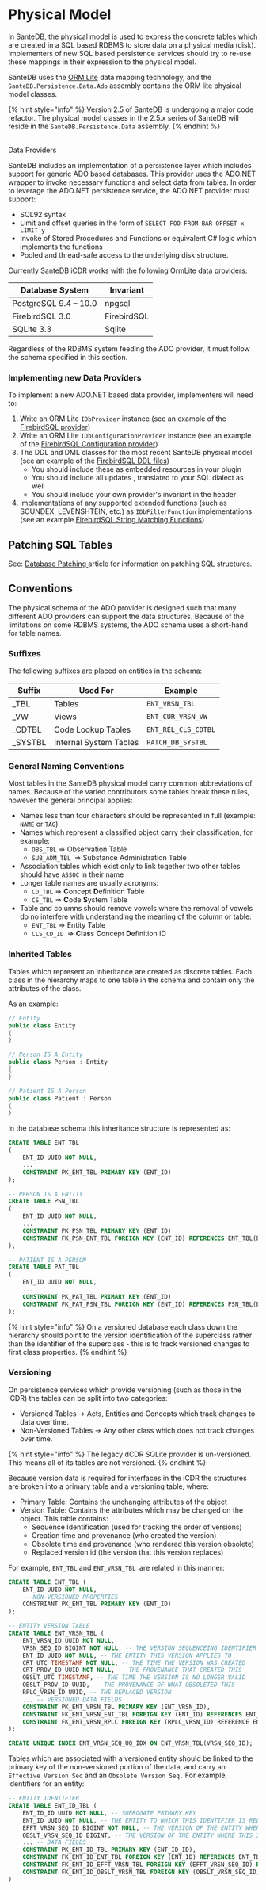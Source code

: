 # Physical Model

In SanteDB, the physical model is used to express the concrete tables which are created in a SQL based RDBMS to store data on a physical media (disk). Implementers of new SQL based persistence services should try to re-use these mappings in their expression to the physical model.&#x20;

SanteDB uses the [ORM Lite](https://github.com/santedb/santedb-orm) data mapping technology, and the `SanteDB.Persistence.Data.Ado` assembly contains the ORM lite physical model classes.

{% hint style="info" %}
Version 2.5 of SanteDB is undergoing a major code refactor. The physical model classes in the 2.5.x series of SanteDB will reside in the `SanteDB.Persistence.Data` assembly.
{% endhint %}

\
Data Providers


SanteDB includes an implementation of a persistence layer which includes support for generic ADO based databases. This provider uses the ADO.NET wrapper to invoke necessary functions and select data from tables. In order to leverage the ADO.NET persistence service, the ADO.NET provider must support:

* SQL92 syntax&#x20;
* Limit and offset queries in the form of `SELECT FOO FROM BAR OFFSET x LIMIT y`
* Invoke of Stored Procedures and Functions or equivalent C# logic which implements the functions
* Pooled and thread-safe access to the underlying disk structure.

Currently SanteDB iCDR works with the following OrmLite data providers:

| **Database System**   | **Invariant** |
| --------------------- | ------------- |
| PostgreSQL 9.4 – 10.0 | npgsql        |
| FirebirdSQL 3.0       | FirebirdSQL   |
| SQLite 3.3            | Sqlite        |

&#x20;Regardless of the RDBMS system feeding the ADO provider, it must follow the schema specified in this section.

### Implementing new Data Providers

To implement a new ADO.NET based data provider, implementers will need to:

1. Write an ORM Lite `IDbProvider` instance (see an example of the [FirebirdSQL provider](https://github.com/santedb/santedb-orm/blob/master/SanteDB.OrmLite/Providers/Firebird/FirebirdSQLProvider.cs))
2. Write an ORM Lite `IDbConfigurationProvider` instance (see an example of the [FirebirdSQL Configuration provider](https://github.com/santedb/santedb-orm/blob/master/SanteDB.OrmLite/Providers/Firebird/FirebirdSQLConfigurationProvider.cs))
3. The DDL and DML classes for the most recent SanteDB physical model (see an example of the [FirebirdSQL DDL files](https://github.com/santedb/santedb-server/tree/master/SanteDB.Persistence.Data.ADO/Data/SQL/FBSQL))
   * You should include these as embedded resources in your plugin
   * You should include all updates , translated to your SQL dialect as well
   * You should include your own provider's invariant in the header
4. Implementations of any supported extended functions (such as SOUNDEX, LEVENSHTEIN, etc.) as `IDbFilterFunction` implementations (see an example [FirebirdSQL String Matching Functions](https://github.com/santedb/santedb-orm/blob/master/SanteDB.OrmLite/Providers/Firebird/StrMatchFunctions.cs))

## Patching SQL Tables

See: [Database Patching ](../../../../developers/extending-santesuite/extending-santedb/server-plugins/database-patching.md)article for information on patching SQL structures.

## Conventions

The physical schema of the ADO provider is designed such that many different ADO providers can support the data structures. Because of the limitations on some RDBMS systems, the ADO schema uses a short-hand for table names.&#x20;

### Suffixes

The following suffixes are placed on entities in the schema:

| Suffix   | Used For               | Example             |
| -------- | ---------------------- | ------------------- |
| \_TBL    | Tables                 | `ENT_VRSN_TBL`      |
| \_VW     | Views                  | `ENT_CUR_VRSN_VW`   |
| \_CDTBL  | Code Lookup Tables     | `ENT_REL_CLS_CDTBL` |
| \_SYSTBL | Internal System Tables | `PATCH_DB_SYSTBL`   |

### General Naming Conventions

Most tables in the SanteDB physical model carry common abbreviations of names. Because of the varied contributors some tables break these rules, however the general principal applies:

* Names less than four characters should be represented in full (example: `NAME` or `TAG`)
* Names which represent a classified object carry their classification, for example:
  * `OBS_TBL` => Observation Table
  * `SUB_ADM_TBL `=> Substance Administration Table
* Association tables which exist only to link together two other tables should have `ASSOC` in their name
* Longer table names are usually acronyms:
  * `CD_TBL` => **C**oncept **D**efinition Table&#x20;
  * `CS_TBL` => **C**ode **S**ystem Table
* Table and columns should remove vowels where the removal of vowels do no interfere with understanding the meaning of the column or table:
  * `ENT_TBL` => Entity Table
  * `CLS_CD_ID `=> **Cl**a**s**s **C**oncept **D**efinition ID

### Inherited Tables

Tables which represent an inheritance are created as discrete tables. Each class in the hierarchy maps to one table in the schema and contain only the attributes of the class.&#x20;

As an example:

```csharp
// Entity 
public class Entity 
{
}

// Person IS A Entity
public class Person : Entity
{
}

// Patient IS A Person
public class Patient : Person
{
}
```

In the database schema this inheritance structure is represented as:

```sql
CREATE TABLE ENT_TBL
(
    ENT_ID UUID NOT NULL,
    ...
    CONSTRAINT PK_ENT_TBL PRIMARY KEY (ENT_ID)
);

-- PERSON IS A ENTITY
CREATE TABLE PSN_TBL
(
    ENT_ID UUID NOT NULL,
    ...
    CONSTRAINT PK_PSN_TBL PRIMARY KEY (ENT_ID)
    CONSTRAINT FK_PSN_ENT_TBL FOREIGN KEY (ENT_ID) REFERENCES ENT_TBL(ENT_ID)
);

-- PATIENT IS A PERSON
CREATE TABLE PAT_TBL
(
    ENT_ID UUID NOT NULL,
    ...
    CONSTRAINT PK_PAT_TBL PRIMARY KEY (ENT_ID)
    CONSTRAINT FK_PAT_PSN_TBL FOREIGN KEY (ENT_ID) REFERENCES PSN_TBL(ENT_ID)
);

```

{% hint style="info" %}
On a versioned database each class down the hierarchy should point to the version identification of the superclass rather than the identifier of the superclass - this is to track versioned changes to first class properties.
{% endhint %}

### Versioning

On persistence services which provide versioning (such as those in the iCDR) the tables can be split into two categories:

* Versioned Tables -> Acts, Entities and Concepts which track changes to data over time.
* Non-Versioned Tables -> Any other class which does not track changes over time.

{% hint style="info" %}
The legacy dCDR SQLite provider is un-versioned. This means all of its tables are not versioned.
{% endhint %}

Because version data is required for interfaces in the iCDR the structures are broken into a primary table and a versioning table, where:

* Primary Table: Contains the unchanging attributes of the object
* Version Table: Contains the attributes which may be changed on the object. This table contains:
  * Sequence Identification (used for tracking the order of versions)
  * Creation time and provenance (who created the version)
  * Obsolete time and provenance (who rendered this version obsolete)
  * Replaced version id (the version that this version replaces)

For example, `ENT_TBL` and `ENT_VRSN_TBL `are related in this manner:

```sql
CREATE TABLE ENT_TBL (
    ENT_ID UUID NOT NULL,
    -- NON-VERSIONED PROPERTIES
    CONSTRIANT PK_ENT_TBL PRIMARY KEY (ENT_ID)
);

-- ENTITY VERSION TABLE
CREATE TABLE ENT_VRSN_TBL (
    ENT_VRSN_ID UUID NOT NULL,
    VRSN_SEQ_ID BIGINT NOT NULL, -- THE VERSION SEQUENCEING IDENTIFIER
    ENT_ID UUID NOT NULL, -- THE ENTITY THIS VERSION APPLIES TO 
    CRT_UTC TIMESTAMP NOT NULL, -- THE TIME THE VERSION WAS CREATED
    CRT_PROV_ID UUID NOT NULL, -- THE PROVENANCE THAT CREATED THIS
    OBSLT_UTC TIMESTAMP, -- THE TIME THE VERSION IS NO LONGER VALID
    OBSLT_PROV_ID UUID, -- THE PROVENANCE OF WHAT OBSOLETED THIS
    RPLC_VRSN_ID UUID, -- THE REPLACED VERSION
    ... -- VERSIONED DATA FIELDS
    CONSTRAINT PK_ENT_VRSN_TBL PRIMARY KEY (ENT_VRSN_ID),
    CONSTRAINT FK_ENT_VRSN_ENT_TBL FOREIGN KEY (ENT_ID) REFERENCES ENT_TBL(ENT_ID),
    CONSTRAINT FK_ENT_VRSN_RPLC FOREIGN KEY (RPLC_VRSN_ID) REFERENCE ENT_VRSN_TBL(ENT_VRSN_ID)
);

CREATE UNIQUE INDEX ENT_VRSN_SEQ_UQ_IDX ON ENT_VRSN_TBL(VRSN_SEQ_ID);
```

Tables which are associated with a versioned entity should be linked to the primary key of the non-versioned portion of the data, and carry an `Effective Version Seq` and an `Obsolete Version Seq.` For example, identifiers for an entity:

```sql
-- ENTITY IDENTIFIER
CREATE TABLE ENT_ID_TBL (
    ENT_ID_ID UUID NOT NULL, -- SURROGATE PRIMARY KEY
    ENT_ID UUID NOT NULL, -- THE ENTITY TO WHICH THIS IDENTIFIER IS RELATED
    EFFT_VRSN_SEQ_ID BIGINT NOT NULL, -- THE VERSION OF THE ENTITY WHERE THIS ID WAS VALID
    OBSLT_VRSN_SEQ_ID BIGINT, -- THE VERSION OF THE ENTITY WHERE THIS ID IS NO LONGER VALID
    ... -- DATA FIELDS
    CONSTRAINT PK_ENT_ID_TBL PRIMARY KEY (ENT_ID_ID),
    CONSTRAINT FK_ENT_ID_ENT_TBL FOREIGN KEY (ENT_ID) REFERENCES ENT_TBL(ENT_ID),
    CONSTRAINT FK_ENT_ID_EFFT_VRSN_TBL FOREIGN KEY (EFFT_VRSN_SEQ_ID) REFERENCES ENT_VRSN_TBL(VRSN_SEQ_ID),
    CONSTRAINT FK_ENT_ID_OBSLT_VRSN_TBL FOREIGN KEY (OBSLT_VRSN_SEQ_ID) REFERENCES ENT_VRSN_TBL(VRSN_SEQ_ID)
) 
```
